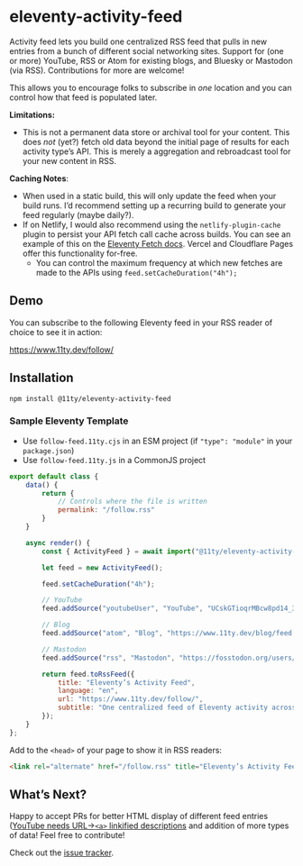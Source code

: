 # eleventy-activity-feed

Activity feed lets you build one centralized RSS feed that pulls in new entries from a bunch of different social networking sites. Support for (one or more) YouTube, RSS or Atom for existing blogs, and Bluesky or Mastodon (via RSS). Contributions for more are welcome!

This allows you to encourage folks to subscribe in *one* location and you can control how that feed is populated later.

**Limitations:**

- This is not a permanent data store or archival tool for your content. This does _not_ (yet?) fetch old data beyond the initial page of results for each activity type’s API. This is merely a aggregation and rebroadcast tool for your new content in RSS.

**Caching Notes**:

- When used in a static build, this will only update the feed when your build runs. I’d recommend setting up a recurring build to generate your feed regularly (maybe daily?).
- If on Netlify, I would also recommend using the `netlify-plugin-cache` plugin to persist your API fetch call cache across builds. You can see an example of this on the [Eleventy Fetch docs](https://www.11ty.dev/docs/plugins/fetch/#running-this-on-your-build-server). Vercel and Cloudflare Pages offer this functionality for-free.
	- You can control the maximum frequency at which new fetches are made to the APIs using `feed.setCacheDuration("4h");`


## Demo

You can subscribe to the following Eleventy feed in your RSS reader of choice to see it in action:

https://www.11ty.dev/follow/

## Installation

```
npm install @11ty/eleventy-activity-feed
```

<!-- // npm packages published
// github releases and activity
// todo historical duration -->

### Sample Eleventy Template

* Use `follow-feed.11ty.cjs` in an ESM project (if `"type": "module"` in your `package.json`)
* Use `follow-feed.11ty.js` in a CommonJS project

```js
export default class {
	data() {
		return {
			// Controls where the file is written
			permalink: "/follow.rss"
		}
	}

	async render() {
		const { ActivityFeed } = await import("@11ty/eleventy-activity-feed");

		let feed = new ActivityFeed();

		feed.setCacheDuration("4h");

		// YouTube
		feed.addSource("youtubeUser", "YouTube", "UCskGTioqrMBcw8pd14_334A");

		// Blog
		feed.addSource("atom", "Blog", "https://www.11ty.dev/blog/feed.xml");

		// Mastodon
		feed.addSource("rss", "Mastodon", "https://fosstodon.org/users/eleventy.rss");

		return feed.toRssFeed({
			title: "Eleventy’s Activity Feed",
			language: "en",
			url: "https://www.11ty.dev/follow/",
			subtitle: "One centralized feed of Eleventy activity across the web.",
		});
	}
};
```

Add to the `<head>` of your page to show it in RSS readers:

```html
<link rel="alternate" href="/follow.rss" title="Eleventy’s Activity Feed" type="application/rss+xml">
```

## What’s Next?

Happy to accept PRs for better HTML display of different feed entries ([YouTube needs URL->`<a>` linkified descriptions](https://github.com/11ty/eleventy-activity-feed/issues/2) and addition of more types of data! Feel free to contribute!

Check out the [issue tracker](https://github.com/11ty/eleventy-activity-feed/issues).